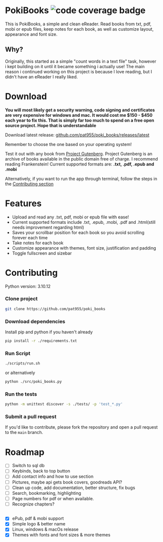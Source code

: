 # PokiBooks ![code coverage badge](https://github.com/pat955/poki_books/actions/workflows/ci.yml/badge.svg)

This is PokiBooks, a simple and clean eReader. Read books from txt, pdf, mobi or epub files, keep notes for each book, as well as customize layout, appearance and font size.

## Why?
Originally, this started as a simple "count words in a text file" task, however i kept building on it until it became something i actually use!
The main reason i continued working on this project is because I love reading, but I didn't have an eReader I really liked.

# Download
**You will most likely get a security warning, code signing and certificates are very expensive for windows and mac. It would cost me $150 - $450 each year to fix this. That is simply far too much to spend on a free open source project. Hope that is understandable**

Download latest release: [github.com/pat955/poki_books/releases/latest](https://github.com/pat955/poki_books/releases/latest)

Remember to choose the one based on your operating system!

Test it out with any book from [Project Gutenberg](https://www.gutenberg.org/). Project Gutenberg is an archive of books available in the public domain free of charge. I recommend reading Frankenstein!
Current supported formats are: **.txt, .pdf, .epub and .mobi**

Alternatively, if you want to run the app through terminal, follow the steps in the [Contributing section](#Contributing)

# Features 
* Upload and read any .txt, pdf, mobi or epub file with ease!
* Current supported formats include .txt, .epub, .mobi, .pdf and .html(still needs improvement regarding html)
* Saves your scrollbar position for each book so you avoid scrolling forever each time
* Take notes for each book
* Customize appearance with themes, font size, justification and padding 
* Toggle fullscreen and sizebar 

# Contributing
Python version: 3.10.12
### Clone project
```bash
git clone https://github.com/pat955/poki_books
```
### Download dependencies
Install pip and python if you haven't already
```bash
pip install -r ./requirements.txt
```
### Run Script
```bash
./scripts/run.sh
```
or alternatively 
```bash
python ./src/poki_books.py
```
### Run the tests

```bash
python -m unittest discover -s ./tests/ -p 'test_*.py'
```

### Submit a pull request

If you'd like to contribute, please fork the repository and open a pull request to the `main` branch.

# Roadmap
- [ ] Switch to sql db
- [ ] Keybinds, back to top button
- [ ] Add contact info and how to use section
- [ ] Pictures, maybe api gets book covers, goodreads API?
- [ ] Clean up code, add documentation, better structure, fix bugs
- [ ] Search, bookmarking, highlighting
- [ ] Page numbers for pdf or when available.
- [ ] Recognize chapters?
## 
- [x] ePub, pdf & mobi support
- [x] Simple logo & better name
- [x] Linux, windows & macOs release
- [x] Themes with fonts and font sizes & more themes
